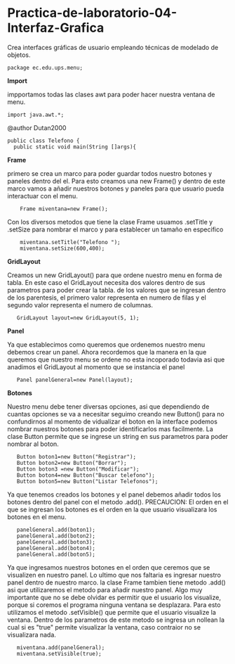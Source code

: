 # Practica-de-laboratorio-04-Interfaz-Grafica
Crea interfaces gráficas de usuario empleando técnicas de modelado de objetos.


    package ec.edu.ups.menu;
**Import**

impportamos todas las clases awt para poder hacer nuestra ventana de menu.

    import java.awt.*;
@author Dutan2000

    public class Telefono {
      public static void main(String []args){

 **Frame** 
 
primero se crea un marco para poder guardar todos nuestro botones y paneles dentro del el. Para esto creamos una new Frame() y dentro de este marco vamos a añadir nuestros botones y paneles para que usuario pueda interactuar con el menu.  
 
        Frame miventana=new Frame();
       
Con los diversos metodos que tiene la clase Frame usuamos .setTitle y .setSize para nombrar el marco y para establecer un tamaño en especifico 

        miventana.setTitle("Telefono ");
        miventana.setSize(600,400);
        
**GridLayout** 

Creamos un new GridLayout() para que ordene nuestro menu en forma de tabla. En este caso el GridLayout necesita dos valores dentro de sus parametros para poder crear la tabla. de los valores que se ingresan dentro de los parentesis, el primero valor representa en numero de filas y el segundo valor representa el numero de columnas.    

       GridLayout layout=new GridLayout(5, 1);
       
**Panel** 

Ya que establecimos como queremos que ordenemos nuestro menu debemos crear un panel. Ahora recordemos que la manera en la que queremos que nuestro menu se ordene no esta incoporado todavia asi que anadimos el GridLayout al momento que se instancia el panel

       Panel panelGeneral=new Panel(layout);

**Botones** 

Nuestro menu debe tener diversas opciones, asi que dependiendo de cuantas opciones se va a necesitar seguimo creando new Button()
para no confundirnos al momento de vidualizar el boton en la interface podemos nombrar nuestros botones para poder identificarlos mas facilmente. La clase Button permite que se ingrese un string en sus parametros para poder nombrar al boton. 

       Button boton1=new Button("Registrar");
       Button boton2=new Button("Borrar");
       Button boton3 =new Button("Modificar");
       Button boton4=new Button("Buscar telefono");
       Button boton5=new Button("Listar Telefonos");
       
Ya que tenemos creados los botones y el panel debemos añadir todos los botones dentro del panel con el metodo .add(). 
PRECAUCION: El orden en el que se ingresan los botones es el orden en la que usuario visualizara los botones en el menu. 

       panelGeneral.add(boton1);
       panelGeneral.add(boton2);
       panelGeneral.add(boton3);
       panelGeneral.add(boton4);
       panelGeneral.add(boton5);
       
Ya que ingresamos nuestros botones en el orden que ceremos que se visualizen en nuestro panel. Lo ultimo que nos faltaria es ingresar nuestro panel dentro de nuestro marco. la clase Frame tambien tiene metodo .add() asi que utilizaremos el metodo para añadir nuestro panel. 
Algo muy importante que no se debe olvidar es permitir que el usuario los visualize, porque si coremos el programa ninguna ventana se desplazara. Para esto utilizamos el metodo .setVisible() que permite que el usuario visualize la ventana. Dentro de los parametros de este metodo se ingresa un nollean la cual si es "true" permite visualizar la ventana, caso contraior no se visualizara nada. 

       miventana.add(panelGeneral);
       miventana.setVisible(true);
       
